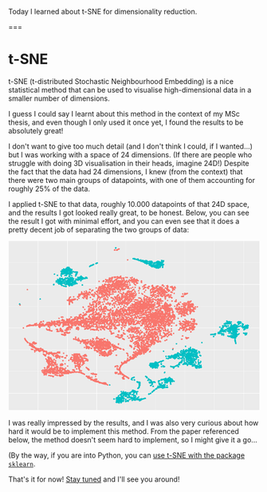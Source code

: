 Today I learned about t-SNE for dimensionality reduction.

===


# t-SNE

t-SNE (t-distributed Stochastic Neighbourhood Embedding) is a nice statistical method
that can be used to visualise high-dimensional data in a smaller number of dimensions.

I guess I could say I learnt about this method in the context of my MSc thesis,
and even though I only used it once yet,
I found the results to be absolutely great!

I don't want to give too much detail
(and I don't think I could, if I wanted...)
but I was working with a space of 24 dimensions.
(If there are people who struggle with doing 3D visualisation in their heads,
imagine 24D!)
Despite the fact that the data had 24 dimensions,
I knew (from the context) that there were two main groups of datapoints,
with one of them accounting for roughly 25% of the data.

I applied t-SNE to that data,
roughly 10.000 datapoints of that 24D space,
and the results I got looked really great, to be honest.
Below, you can see the result I got with minimal effort,
and you can even see that it does a pretty decent job of separating the two groups of data:

![A 2D visualisation of the data that t-SNE projects in the lower dimensional space.](thumbnail.png "2D projection of a 24D space.")

I was really impressed by the results,
and I was also very curious about how hard it would be to implement this method.
From the paper referenced below,
the method doesn't seem hard to implement,
so I might give it a go...

(By the way, if you are into Python, you can [use t-SNE with the package `sklearn`][sklearn-tsne].


That's it for now! [Stay tuned][subscribe] and I'll see you around!

[subscribe]: /subscribe

[sklearn-tsne]: https://scikit-learn.org/stable/modules/generated/sklearn.manifold.TSNE.html

